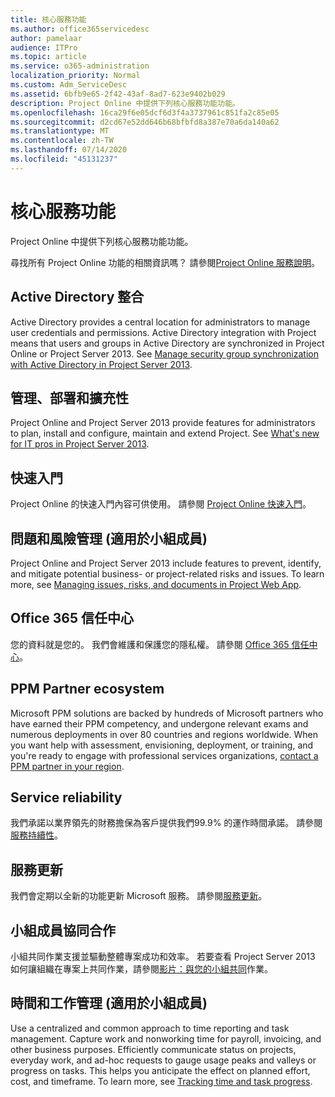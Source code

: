 ```yaml
---
title: 核心服務功能
ms.author: office365servicedesc
author: pamelaar
audience: ITPro
ms.topic: article
ms.service: o365-administration
localization_priority: Normal
ms.custom: Adm_ServiceDesc
ms.assetid: 6bfb9e65-2f42-43af-8ad7-623e9402b029
description: Project Online 中提供下列核心服務功能功能。
ms.openlocfilehash: 16ca29f6e05dcf6d3f4a3737961c851fa2c85e05
ms.sourcegitcommit: d2cd67e52dd646b68bfbfd8a387e70a6da140a62
ms.translationtype: MT
ms.contentlocale: zh-TW
ms.lasthandoff: 07/14/2020
ms.locfileid: "45131237"
---
```

# <a name="core-services-functionality"></a>核心服務功能

Project Online 中提供下列核心服務功能功能。
  
尋找所有 Project Online 功能的相關資訊嗎？ 請參閱[Project Online 服務說明](project-online-service-description.md)。
  
## <a name="active-directory-integration"></a>Active Directory 整合

Active Directory provides a central location for administrators to manage user credentials and permissions. Active Directory integration with Project means that users and groups in Active Directory are synchronized in Project Online or Project Server 2013. See [Manage security group synchronization with Active Directory in Project Server 2013](https://go.microsoft.com/fwlink/p/?LinkId=402631).
  
## <a name="administration-deployment-and-extensibility"></a>管理、部署和擴充性

Project Online and Project Server 2013 provide features for administrators to plan, install and configure, maintain and extend Project. See [What's new for IT pros in Project Server 2013](https://go.microsoft.com/fwlink/p/?LinkId=272017).
  
## <a name="getting-started"></a>快速入門

Project Online 的快速入門內容可供使用。 請參閱 [Project Online 快速入門](https://support.office.com/en-us/article/Get-started-with-Project-Online-E3E5F64F-ADA5-4F9D-A578-130B2D4E5F11?ui=en-US&amp;rs=en-US&amp;ad=US)。
  
## <a name="issues-and-risk-management-for-team-members"></a>問題和風險管理 (適用於小組成員)

Project Online and Project Server 2013 include features to prevent, identify, and mitigate potential business- or project-related risks and issues. To learn more, see [Managing issues, risks, and documents in Project Web App](https://go.microsoft.com/fwlink/?LinkId=402634).
  
## <a name="office-365-trust-center"></a>Office 365 信任中心

您的資料就是您的。 我們會維護和保護您的隱私權。 請參閱 [Office 365 信任中心](https://go.microsoft.com/fwlink/?LinkId=402637)。
  
## <a name="ppm-partner-ecosystem"></a>PPM Partner ecosystem

Microsoft PPM solutions are backed by hundreds of Microsoft partners who have earned their PPM competency, and undergone relevant exams and numerous deployments in over 80 countries and regions worldwide. When you want help with assessment, envisioning, deployment, or training, and you're ready to engage with professional services organizations, [contact a PPM partner in your region](https://go.microsoft.com/fwlink/p/?LinkId=272646).
  
## <a name="service-reliability"></a>Service reliability

我們承諾以業界領先的財務擔保為客戶提供我們99.9% 的運作時間承諾。 請參閱[服務持續性](https://go.microsoft.com/fwlink/?LinkId=402653)。
  
## <a name="service-updates"></a>服務更新

我們會定期以全新的功能更新 Microsoft 服務。 請參閱[服務更新](../office-365-platform-service-description/service-updates.md)。
  
## <a name="team-member-collaboration"></a>小組成員協同合作

小組共同作業支援並驅動整體專案成功和效率。 若要查看 Project Server 2013 如何讓組織在專案上共同作業，請參閱[影片：與您的小組共同](https://go.microsoft.com/fwlink/?LinkId=402628)作業。
  
## <a name="time-and-task-management-for-team-members"></a>時間和工作管理 (適用於小組成員)

Use a centralized and common approach to time reporting and task management. Capture work and nonworking time for payroll, invoicing, and other business purposes. Efficiently communicate status on projects, everyday work, and ad-hoc requests to gauge usage peaks and valleys or progress on tasks. This helps you anticipate the effect on planned effort, cost, and timeframe. To learn more, see [Tracking time and task progress](https://go.microsoft.com/fwlink/p/?LinkId=271321).
  